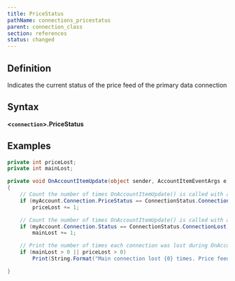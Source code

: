 ```yaml
---
title: PriceStatus
pathName: connections_pricestatus
parent: connection_class
section: references
status: changed
---
```


## Definition

Indicates the current status of the price feed of the primary data connection

## Syntax

**<`connection`>.PriceStatus**

## Examples

```csharp
private int priceLost;
private int mainLost;

private void OnAccountItemUpdate(object sender, AccountItemEventArgs e)
{
    // Count the number of times OnAccountItemUpdate() is called with a lost price connection
    if (myAccount.Connection.PriceStatus == ConnectionStatus.ConnectionLost)
        priceLost += 1;

    // Count the number of times OnAccountItemUpdate() is called with a lost primary connection
    if (myAccount.Connection.Status == ConnectionStatus.ConnectionLost)
        mainLost += 1;

    // Print the number of times each connection was lost during OnAccountItemUpdate()
    if (mainLost > 0 || priceLost > 0)
        Print(String.Format("Main connection lost {0} times. Price feed lost {1} times.", mainLost, priceLost));

}

```
